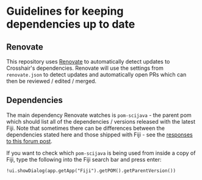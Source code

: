 # Guidelines for keeping dependencies up to date

## Renovate

This repository uses [Renovate](https://github.com/renovatebot/renovate) to automatically detect updates to Crosshair's dependencies. Renovate will use the settings from `renovate.json` to detect updates and automatically open PRs which can then be reviewed / edited / merged.

## Dependencies

The main dependency Renovate watches is `pom-scijava` - the parent pom which should list all of the dependencies / versions released with the latest Fiji. Note that sometimes there can be differences between the dependencies stated here and those shipped with Fiji - see the [responses to this forum post](https://forum.image.sc/t/how-to-find-out-the-pom-scijava-version-of-the-currently-used-fiji-version/45889/3?u=kimberly_meechan).

If you want to check which `pom-scijava` is being used from inside a copy of Fiji, type the following into the Fiji search bar and press enter:
```
!ui.showDialog(app.getApp("Fiji").getPOM().getParentVersion()) 
```


